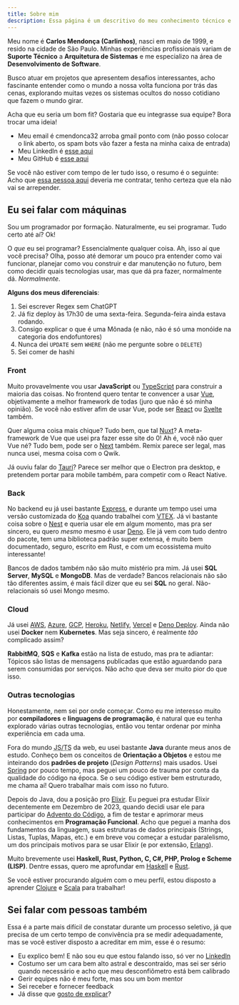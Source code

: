 ```yaml
---
title: Sobre mim
description: Essa página é um descritivo do meu conhecimento técnico e interpessoal
---
```


Meu nome é **Carlos Mendonça (Carlinhos)**, nasci em maio de 1999, e resido na cidade de São Paulo. Minhas experiências profissionais variam de **Suporte Técnico** a **Arquitetura de Sistemas** e me especializo na área de **Desenvolvimento de Software**.

Busco atuar em projetos que apresentem desafios interessantes, acho fascinante entender como o mundo a nossa volta funciona por trás das cenas, explorando muitas vezes os sistemas ocultos do nosso cotidiano que fazem o mundo girar.

Acha que eu seria um bom fit? Gostaria que eu integrasse sua equipe? Bora trocar uma ideia!

- Meu email é cmendonca32 arroba gmail ponto com (não posso colocar o link aberto, os spam bots vão fazer a festa na minha caixa de entrada)
- Meu LinkedIn é [esse aqui](https://www.linkedin.com/in/carlospellizzari/)
- Meu GitHub é [esse aqui](https://github.com/Peruibeloko)

Se você não estiver com tempo de ler tudo isso, o resumo é o seguinte: Acho que [essa pessoa aqui](https://www.linkedin.com/in/me/) deveria me contratar, tenho certeza que ela não vai se arrepender.

## Eu sei falar com máquinas

Sou um programador por formação. Naturalmente, eu sei programar. Tudo certo até aí? Ok!

O _que_ eu sei programar? Essencialmente qualquer coisa. Ah, isso aí que você precisa? Olha, posso até demorar um pouco pra entender como vai funcionar, planejar como vou construir e dar manutenção no futuro, bem como decidir quais tecnologias usar, mas que dá pra fazer, normalmente dá. _Normalmente_.

**Alguns dos meus diferenciais**:

1. Sei escrever Regex sem ChatGPT
1. Já fiz deploy às 17h30 de uma sexta-feira. Segunda-feira ainda estava rodando.
1. Consigo explicar o que é uma Mônada (e não, não é só uma monóide na categoria dos endofuntores)
1. Nunca dei `UPDATE` sem `WHERE` (não me pergunte sobre o `DELETE`)
1. Sei comer de hashi

### Front

Muito provavelmente vou usar **JavaScript** ou [TypeScript](https://www.typescriptlang.org/) para construir a maioria das coisas. No frontend quero tentar te convencer a usar [Vue](https://vuejs.org/), objetivamente a melhor framework de todas (juro que não é só minha opinião). Se você não estiver afim de usar Vue, pode ser [React](https://react.dev/) ou [Svelte](https://svelte.dev/) também.

Quer alguma coisa mais chique? Tudo bem, que tal [Nuxt](https://nuxt.com/)? A meta-framework de Vue que usei pra fazer esse site do 0! Ah é, você não quer Vue né? Tudo bem, pode ser o [Next](https://nextjs.org/) também. Remix parece ser legal, mas nunca usei, mesma coisa com o Qwik.

Já ouviu falar do [Tauri](https://tauri.app/)? Parece ser melhor que o Electron pra desktop, e pretendem portar para mobile também, para competir com o React Native.

### Back

No backend eu já usei bastante [Express](https://expressjs.com/), e durante um tempo usei uma versão customizada do [Koa](https://koajs.com/#response) quando trabalhei com [VTEX](https://vtex.com/br-pt/). Já vi bastante coisa sobre o [Nest](https://nestjs.com/) e queria usar ele em algum momento, mas pra ser sincero, eu quero _mesmo_ mesmo é usar [Deno](https://deno.com/). Ele já vem com tudo dentro do pacote, tem uma biblioteca padrão super extensa, é muito bem documentado, seguro, escrito em Rust, e com um ecossistema muito interessante!

Bancos de dados também não são muito mistério pra mim. Já usei **SQL Server**, **MySQL** e **MongoDB**. Mas de verdade? Bancos relacionais não são tão diferentes assim, é mais fácil dizer que eu sei **SQL** no geral. Não-relacionais só usei Mongo mesmo.

### Cloud

Já usei [AWS](https://aws.amazon.com/), [Azure](https://azure.microsoft.com/en-us), [GCP](https://cloud.google.com/), [Heroku](https://www.heroku.com/), [Netlify](https://www.netlify.com/), [Vercel](https://vercel.com/) e [Deno Deploy](https://deno.com/deploy). Ainda não usei **Docker** nem **Kubernetes**. Mas seja sincero, é realmente _tão_ complicado assim?

**RabbitMQ**, **SQS** e **Kafka** estão na lista de estudo, mas pra te adiantar: Tópicos são listas de mensagens publicadas que estão aguardando para serem consumidas por serviços. Não acho que deva ser muito pior do que isso.

### Outras tecnologias

Honestamente, nem sei por onde começar. Como eu me interesso muito por **compiladores** e **linguagens de programação**, é natural que eu tenha explorado várias outras tecnologias, então vou tentar ordenar por minha experiência em cada uma.

Fora do mundo <abbr title="JavaScript ou TypeScript">JS/TS</abbr> da web, eu usei bastante **Java** durante meus anos de estudo. Conheço bem os conceitos de **Orientação a Objetos** e estou me inteirando dos **padrões de projeto** (_Design Patterns_) mais usados. Usei [Spring](https://spring.io/) por pouco tempo, mas peguei um pouco de trauma por conta da qualidade do código na época. Se o seu código estiver bem estruturado, me chama aí! Quero trabalhar mais com isso no futuro.

Depois do Java, dou a posição pro [Elixir](https://elixir-lang.org/). Eu peguei pra estudar Elixir decentemente em Dezembro de 2023, quando decidi usar ele para participar do [Advento do Código](https://adventofcode.com/), a fim de testar e aprimorar meus conhecimentos em **Programação Funcional**. Acho que peguei a manha dos fundamentos da linguagem, suas estruturas de dados principais (Strings, Listas, Tuplas, Mapas, etc.) e em breve vou começar a estudar paralelismo, um dos principais motivos para se usar Elixir (e por extensão, [Erlang](https://www.erlang.org/)).

Muito brevemente usei **Haskell, Rust, Python, C, C#, PHP, Prolog e Scheme (LISP)**. Dentre essas, quero me aprofundar em [Haskell](https://www.haskell.org/) e [Rust](https://www.rust-lang.org/).

Se você estiver procurando alguém com o meu perfil, estou disposto a aprender [Clojure](https://clojure.org/) e [Scala](https://www.scala-lang.org/) para trabalhar!

## Sei falar com pessoas também

Essa é a parte mais difícil de constatar durante um processo seletivo, já que precisa de um certo tempo de convivência pra se medir adequadamente, mas se você estiver disposto a acreditar em mim, esse é o resumo:

- Eu explico bem! E não sou eu que estou falando isso, só ver no [LinkedIn](https://www.linkedin.com/in/carlospellizzari/details/recommendations/)
- Costumo ser um cara bem alto astral e descontraído, mas sei ser sério quando necessário e acho que meu desconfiômetro está bem calibrado
- Gerir equipes não é meu forte, mas sou um bom mentor
- Sei receber e fornecer feedback
- Já disse que [gosto de explicar](https://youtu.be/Bf471dYOdlw?si=Pm5DOOzVgLtQeCej&t=1789)?
